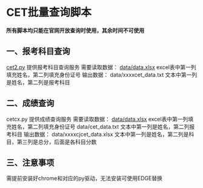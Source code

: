 # CET批量查询脚本
**所有脚本均只能在官网开放查询时使用，其余时间不可使用**
## 一、报考科目查询
[cet2.py](cet2.py) 提供报考科目查询服务
需要读取数据：
 [data/data.xlsx](data/data.xlsx) excel表中第一列填充姓名，第二列填充身份证号
输出数据：
 data/xxxxcet_data.txt 文本中第一列是姓名，第二列是报考科目

## 二、成绩查询
cetcx.py 提供成绩查询服务
需要读取数据：
 [data/data.xlsx](data/data.xlsx) excel表中第一列填充姓名，第二列填充身份证号
 data/cet_data.txt 文本中第一列是姓名，第二列报考科目
输出数据：
 data/xxxxcjcet_data.xlsx 文本中第一列是姓名，第二列是科目，第三列是总分，后面是各科目分数

 ## 三、注意事项
 需提前安装好chrome和对应的py驱动，无法安装可使用EDGE替换
